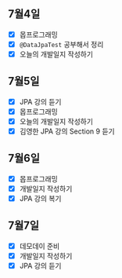 ## 7월4일

- [x] 몹프로그래밍
- [x] `@DataJpaTest` 공부해서 정리
- [x] 오늘의 개발일지 작성하기 

## 7월5일

- [x] JPA 강의 듣기
- [x] 몹프로그래밍
- [x] 오늘의 개발일지 작성하기
- [x] 김영한 JPA 강의 Section 9 듣기

## 7월6일

- [x] 몹프로그래밍
- [x] 개발일지 작성하기
- [x] JPA 강의 복기

## 7월7일

- [x] 데모데이 준비
- [x] 개발일지 작성하기
- [x] JPA 강의 듣기
